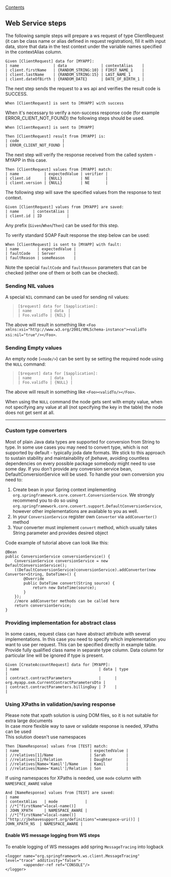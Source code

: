 [Contents](../README.md)

## Web Service steps

The following sample steps will prepare a ws request of type ClientRequest (it can be class name or alias defined in request registration), fill it with input data, store that data in the test context under the variable names specified in the contextAlias column.

```
Given [ClientRequest] data for [MYAPP]:
| name               | data               | contextAlias    |
| client.firstName   | {RANDOM_STRING:10} | FIRST_NAME_1    |
| client.lastName    | {RANDOM_STRING:15} | LAST_NAME_1     |
| client.dateOfBirth | {RANDOM_DATE}      | DATE_OF_BIRTH_1 |
```

The next step sends the request to a ws api and verifies the result code is SUCCESS.

```
When [ClientRequest] is sent to [MYAPP] with success
```

When it's necessary to verify a non-success response code (for example ERROR_CLIENT_NOT_FOUND) the following steps should be used.

```
When [ClientRequest] is sent to [MYAPP]

Then [ClientRequest] result from [MYAPP] is:
| code                   |
| ERROR_CLIENT_NOT_FOUND |
```

The next step will verify the response received from the called system - MYAPP in this case.

```
Then [ClientRequest] values from [MYAPP] match:
| name           | expectedValue | verifier |
| client.id      | {NULL}        | NE       |
| client.version | {NULL}        | NE       |
```

The following step will save the specified values from the response to test context.

```
Given [ClientRequest] values from [MYAPP] are saved:
| name      | contextAlias |
| client.id | ID           |
```
Any prefix (`Given`/`When`/`Then`) can be used for this step.

To verify standard SOAP Fault response the step below can be used:

```
When [ClientRequest] is sent to [MYAPP] with fault:
| name        | expectedValue |
| faultCode   | Server        |
| faultReason | someReason    |
```
Note the special `faultCode` and `faultReason` parameters that can be checked (either one of them or both can be checked).

### Sending NIL values
A special `NIL` command can be used for sending nil values:
> ``` 
> [$request] data for [$application]:  
> | name        | data  |  
> | Foo.validTo | {NIL} |
> ```
The above will result in something like `<Foo xmlns:xsi="http://www.w3.org/2001/XMLSchema-instance"><validTo xsi:nil="true"/></Foo>`.

### Sending Empty values
An empty node (`<node/>`) can be sent by se setting the required node using the `NULL` command:
> ``` 
> [$request] data for [$application]:  
> | name        | data   |  
> | Foo.validTo | {NULL} |
> ```
The above will result in something like `<Foo><validTo/></Foo>`.

When using the `NULL` command the node gets sent with empty value, when not specifying any value at all (not specifying the key in the table) the node does not get sent at all.


---
### Custom type converters
Most of plain Java data types are supported for conversion from String to type. In some use cases you may need to convert type, which is not supported by default - typically joda date formats. We stick to this approach to sustain stability and maintainability of jbehave, avoiding countless dependencies on every possible package somebody might need to use some day. If you don't provide any conversion service bean, DefaultConversionService will be used.
To handle your own conversion you need to:
1. Create bean in your Spring context implementing `org.springframework.core.convert.ConversionService`. We strongly recommend you to do so using `org.springframework.core.convert.support.DefaultConversionService`, however other implementations are available to you as well.
2. In your `ConversionService` register own `Converter` via `addConverter()` method
3. Your converter must implement `convert` method, which usually takes String parameter and provides desired object

Code example of tutorial above can look like this:
```
@Bean
public ConversionService conversionService() {
    ConversionService conversionService = new DefaultConversionService();
    ((DefaultConversionService)conversionService).addConverter(new Converter<String, DateTime>() {
        @Override
        public DateTime convert(String source) {
            return new DateTime(source);
        }
    });
    //more addConverter methods can be called here
    return conversionService;
}
```

### Providing implementation for abstract class
In some cases, request class can have abstract attribute with several implementations. In this case you need to specify which implementation you want to use per request.
This can be specified directly in example table. Provide fully qualified class name in separate type column. Data column for particular line will be ignored if type is present.
```
Given [CreateAccountRequest] data for [MYAPP]:
| name                                   | data | type                                       |
| contract.contractParameters            |      | org.myapp.oxm.CurrentContractParametersDto |
| contract.contractParameters.billingDay | 7    |                                            |
```

### Using XPaths in validation/saving response
Please note that xpath solution is using DOM files, so it is not suitable for extra large documents<br>
In case more flexible way to save or validate response is needed, XPaths can be used <br>
This solution doesn't use namespaces
```
Then [NameResponse] values from [TEST] match:
| name                               | expectedValue |
| //relatives[1]/Name                | Sarah         |
| //relatives[1]/Relation            | Daughter      |
| //relatives[Name='Kamil']/Name     | Kamil         |
| //relatives[Name='Kamil']/Relation | Son           |
```
If using namespaces for XPaths is needed, use `mode` column with `NAMESPACE_AWARE` value
```
And [NameResponse] values from [TEST] are saved:
| name                                                                                   | contextAlias   | mode            |
| //*["firstName"=local-name()]                                                          | JOHN_XPATH     | NAMESPACE_AWARE |
| //*["firstName"=local-name()]["http://jbehavesupport.org/definitions"=namespace-uri()] | JOHN_XPATH_NS  | NAMESPACE_AWARE |
```

#### Enable WS message logging from WS steps
To enable logging of WS messages add spring `MessageTracing` into logback
```
<logger name="org.springframework.ws.client.MessageTracing" level="trace" additivity="false">
        <appender-ref ref="CONSOLE"/>
</logger>
```